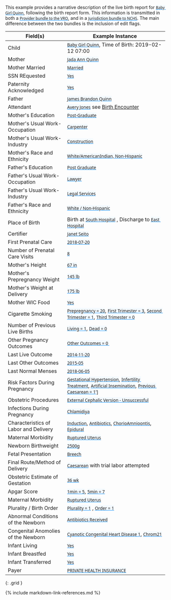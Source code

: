 <style>
  a code {
    font-family: system-ui, -apple-system, BlinkMacSystemFont, "Segoe UI",
    "Roboto", "Oxygen", "Ubuntu", "Cantarell", "Fira Sans", "Droid Sans",
    "Helvetica Neue", sans-serif !important;

    text-decoration: underline;
    text-decoration-color: #0088f9;
    background-color: #f4faff;
  }
</style>

This example provides a narrative description of the live birth report for [`Baby Girl Quinn`](Patient-patient-child-babyg-quinn.html), following the birth report form.
This information is transmitted in both a [`Provider bundle to the VRO`](Bundle-bundle-provider-live-birth-babyg-quinn.html), and in a [`Jurisdiction bundle to NCHS`](Bundle-bundle-jurisdiction-live-birth-babyg-quinn.html).  The main difference between the two bundles is the inclusion of edit flags.


|  Field(s) | Example Instance | 
| --------- | ---------------- | 
| Child     | [`Baby Girl Quinn`](Patient-patient-child-babyg-quinn.html), Time of Birth: 2019-02-12 07:00  | 
| Mother    | [`Jada Ann Quinn`](Patient-patient-mother-jada-ann-quinn.html) |
| Mother Married | [`Married`](Observation-observation-mother-married-during-pregnancy-jada-ann-quinn.html)|
| SSN REquested |   [`Yes`](Observation-observation-ssn-requested-for-child-babyg-quinn.html) |
| Paternity Acknowledged |  [`Yes`](Observation-observation-paternity-acknowledgement-signed-james-quinn.html) |
| Father    | [`James Brandon Quinn`](RelatedPerson-relatedperson-father-natural-james-brandon-quinn.html) |
| Attendant | [`Avery Jones`](Practitioner-practitioner-vital-records-avery-jones.html) see [Birth Encounter](Encounter-encounter-birth-babyg-quinn.html) |
| Mother's Education | [`Post-Graduate`](Observation-observation-parent-education-level-jada-ann-quinn.html) |
| Mother's Usual Work-Occupation | [`Carpenter`](Observation-observation-usual-work-jada-ann-quinn.html) |
| Mother's Usual Work-Industry | [`Construction`](Observation-observation-usual-work-jada-ann-quinn.html) |
| Mother's Race and Ethnicity   | [`White/AmericanIndian, Non-Hispanic`](Observation-observation-input-race-and-ethnicity-jada-ann-quinn.html) |
| Father's Education | [`Post Graduate`](Observation-observation-parent-education-level-james-quinn.html) | 
| Father's Usual Work-Occupation | [`Lawyer`](Observation-observation-usual-work-james-brandon-quinn.html) |
| Father's Usual Work-Industry | [`Legal Services`](Observation-observation-usual-work-james-brandon-quinn.html) | 
| Father's Race and Ethnicity   | [`White / Non-Hispanic`](Observation-observation-input-race-and-ethnicity-jada-ann-quinn.html) | 
| Place of Birth   |  Birth at [`South Hospital`](Location-location-south-hospital.html) , Discharge to [`East Hospital`](Location-location-east-hospital.html)        |
| Certifier   | [`Janet Seito`](Practitioner-practitioner-vital-records-janet-seito.html) |   
| First Prenatal Care   | [`2018-07-20`](Observation-observation-date-of-first-prenatal-care-visit-jada-ann-quinn.html) | 
| Number of Prenatal Care Visits   | [`8`](Observation-observation-number-prenatal-visits-jada-ann-quinn.html) | 
| Mother's Height     | [`67 in`](Observation-observation-mother-height-jada-ann-quinn.html) | 
| Mother's Prepregnancy Weight     | [`145 lb`](Observation-observation-mother-prepregnancy-weight-jada-ann-quinn.html) | 
| Mother's Weight at Delivery     | [`175 lb`](Observation-observation-mother-delivery-weight-jada-ann-quinn.html) | 
| Mother WIC Food     | [`Yes`](Observation-observation-mother-received-wic-food-jada-ann-quinn.html) | 
| Cigarette Smoking     | [`Prepregnancy = 20`](Observation-observation-cig-smoking-pregnancy-1-jada-ann-quinn.html), [`First Trimester = 3`](Observation-observation-cig-smoking-pregnancy-2-jada-ann-quinn.html), [`Second Trimester = 1`](Observation-observation-cig-smoking-pregnancy-3-jada-ann-quinn.html), [`Third Trimester = 0`](Observation-observation-cig-smoking-pregnancy-4-jada-ann-quinn.html) | 
| Number of Previous Live Births     | [`Living = 1`](Observation-observation-number-births-now-living-jada-ann-quinn.html), [`Dead = 0`](Observation-observation-number-births-now-dead-jada-ann-quinn.html) | 
| Other Pregnancy Outcomes     | [`Other Outcomes = 0 `](Observation-observation-number-other-pregnancy-outcomes-jada-ann-quinn.html) | 
| Last Live Outcome    | [`2014-11-20`](Observation-observation-date-of-last-live-birth-jada-ann-quinn.html) | 
| Last Other  Outcomes     | [`2015-05`](Observation-observation-date-of-last-other-pregnancy-outcome-jada-ann-quinn.html) | 
| Last Normal Menses     | [`2018-06-05`](Observation-observation-last-menstrual-period-jada-ann-quinn.html) | 
| Risk Factors During Pregnancy     | [`Gestational Hypertension`](Condition-condition-gestational-hypertension-jada-ann-quinn.html), [`Infertility Treatment`](Procedure-procedure-infertility-treatment-jada-ann-quinn.html), [`Artificial Insemination`](Procedure-procedure-artificial-insemination-jada-ann-quinn.html), [`Previous Caesarean = 1']`](Observation-observation-number-previous-cesareans-jada-ann-quinn.html) | 
| Obstetric Procedures     | [`External Cephalic Version - Unsuccessful`](Procedure-procedure-obstetric-procedure-jada-ann-quinn.html) |  |
| Infections During Pregnancy     | [`Chlamidiya`](Condition-condition-infection-present-during-pregnancy-jada-ann-quinn.html) |  
| Characteristics of Labor and Delivery     | [`Induction`](Condition-condition-infection-present-during-pregnancy-jada-ann-quinn.html), [`Antibiotics`](Observation-observation-antibiotics-during-labor-jada-ann-quinn.html), [`ChorioAmnioontis`](Condition-condition-chorioamnionitis-jada-ann-quinn.html), [`Epidural`](Procedure-procedure-epidural-or-spinal-anesthesia-jada-ann-quinn.html) | 
| Maternal Morbidity     | [`Ruptured Uterus`](Condition-condition-ruptured-uterus-jada-ann-quinn.html) | 
| Newborn Birthweight | [`2500g`](Observation-observation-birth-weight-babyg-quinn.html) | 
| Fetal Presentation | [`Breech`](Observation-observation-fetal-presentation-babyg-quinn.html) | 
| Final Route/Method of Delivery | [`Caesarean`](Procedure-procedure-final-route-method-delivery-babyg-quinn.html) with trial labor attempted | 
| Obstetric Estimate of Gestation | [`36 wk`](Observation-observation-gestational-age-at-delivery-babyg-quinn.html) |
| Apgar Score | [`1min = 5`](Observation-observation-apgar-score-babyg-quinn-1-min.html), [`5min = 7`](Observation-observation-apgar-score-babyg-quinn-5-min.html) | 
| Maternal Morbidity     | [`Ruptured Uterus`](Condition-condition-ruptured-uterus-jada-ann-quinn.html) | 
| Plurality / Birth Order | [`Plurality = 1`](Patient-patient-child-babyg-quinn.html) , [`Order = 1`](Patient-patient-child-babyg-quinn.html) |
| Abnormal Conditions of the Newborn | [`Antibiotics Received`](Procedure-procedure-antibiotic-sepsis-babyg-quinn.html) | 
| Congenital Anomolies of the Newborn | [`Cyanotic Congenital Heart Disease 1`](Condition-condition-congenital-anomaly-of-newborn-babyg-quinn.html), [`Chrom21`](Condition-condition-congenital-anomaly-of-newborn-babyg-quinn-2.html) | 
| Infant Living | [`Yes`](Observation-observation-infant-living-babyg-quinn.html) |  
| Infant Breastfed | [`Yes`](Observation-observation-infant-breastfed-at-discharge-babyg-quinn.html)  | 
| Infant Transferred | [`Yes`](Encounter-encounter-maternity-jada-ann-quinn.html)  |  
|  Payer   |      [`PRIVATE HEALTH INSURANCE`](Coverage-coverage-principal-payer-for-delivery-jada-ann-quinn.html) | 
{: .grid }





{% include markdown-link-references.md %}